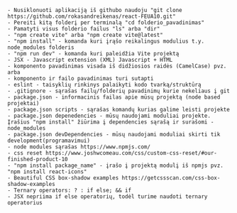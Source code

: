 
    - Nusiklonuoti aplikaciją iš githubo naudoju "git clone https://github.com/rokasandreikenas/react-FEUA10.git"
    - Pereiti kitą folderį per terminalą "cd folderio_pavadinimas"
    - Pamatyti visus folderio failus "ls" arba "dir"
    - "npm create vite" arba "npm create vite@latest"
    - "npm install" - komanda kuri įrąšo reikalingus modulius t.y. node_modules folderis
    - "npm run dev" - komanda kuri paleidžia Vite projektą
    - JSX - Javascript extension (XML) Javascript + HTML
    - komponento pavadinimas visada iš didžiosios raidės (CamelCase) pvz. arba
    - komponento ir failo pavadinimas turi sutapti
    - eslint - taisyklių rinkinys palaikyti kodo tvarką/struktūrą
    - .gitignore - sąrašas failų/folderių pavadinimų kurie nekeliaus į git
    - package.json - informacinis failas apie mūsų projektą (node based projektai)
    - package.json scripts - sąrašas komandų kurias galime leisti projekte
    - package.json depenedencies - mūsų naudojami moduliai projekte. Įrašius "npm install" žiūrima į dependencies sąrašą ir surašomi - node_modules
    - package.json devDependencies - mūsų naudojami moduliai skirti tik development(programavimui)
    - node modules sąrašas https://www.npmjs.com/
    - css reset https://www.joshwcomeau.com/css/custom-css-reset/#our-finished-product-10
    - "npm install package_name" - įrašo į projektą modulį iš npmjs pvz. "npm install react-icons"
    - Beautiful CSS box-shadow examples https://getcssscan.com/css-box-shadow-examples
    - Ternary operators: ? : if else; && if
    - JSX nepriima if else operatorių, todėl turime naudoti ternary operatorius